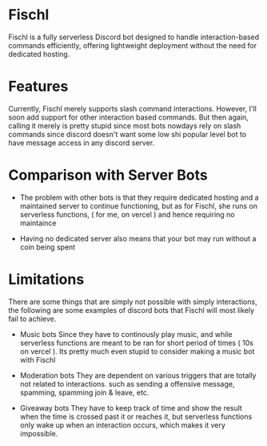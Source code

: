 # Fischl
Fischl is a fully serverless Discord bot designed to handle interaction-based commands efficiently, offering lightweight deployment without the need for dedicated hosting.

# Features
Currently, Fischl merely supports slash command interactions. However, I'll soon add support for other interaction based commands. But then again, calling it merely is pretty stupid since most bots nowdays rely on slash commands since discord doesn't want some low shi popular level bot to have message access in any discord server.

# Comparison with Server Bots
- The problem with other bots is that they require dedicated hosting and a maintained server to continue functioning, but as for Fischl, she runs on serverless functions, ( for me, on vercel ) and hence requiring no maintaince 

- Having no dedicated server also means that your bot may run without a coin being spent

# Limitations
There are some things that are simply not possible with simply interactions, the following are some examples of discord bots that Fischl will most likely fail to achieve.

- Music bots
Since they have to continously play music, and while serverless functions are meant to be ran for short period of times ( 10s on vercel ). Its pretty much even stupid to consider making a music bot with Fischl

- Moderation bots
They are dependent on various triggers that are totally not related to interactions. such as sending a offensive message, spamming, spamming join & leave, etc.

- Giveaway bots
They have to keep track of time and show the result when the time is crossed past it or reaches it, but serverless functions only wake up when an interaction occurs, which makes it very impossible.